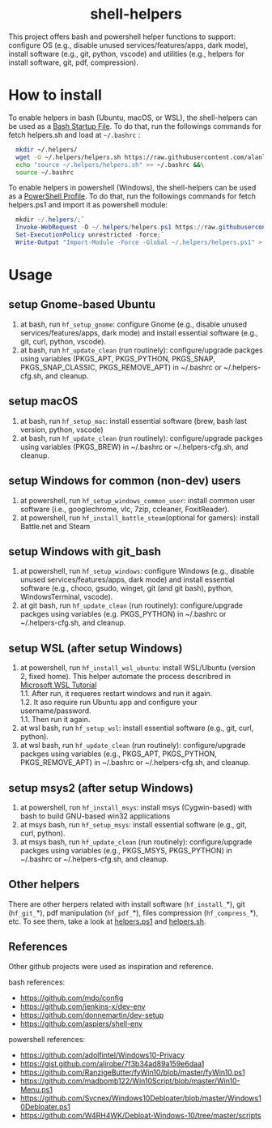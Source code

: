 <h1 align="center">shell-helpers</h1>

This project offers bash and powershell helper functions to support: configure OS (e.g., disable unused services/features/apps, dark mode), install software (e.g.,  git, python, vscode) and utilities (e.g., helpers for install software, git, pdf, compression).

# How to install

To enable helpers in bash (Ubuntu, macOS, or WSL), the shell-helpers can be used as a [Bash Startup File](https://www.gnu.org/software/bash/manual/html_node/Bash-Startup-Files.html). To do that, run the followings commands for fetch helpers.sh and load at `~/.bashrc` :

``` bash
  mkdir ~/.helpers/
  wget -O ~/.helpers/helpers.sh https://raw.githubusercontent.com/alanlivio/shell-helpers/master/helpers.sh &&\
  echo "source ~/.helpers/helpers.sh" >> ~/.bashrc &&\
  source ~/.bashrc
  ```

To enable helpers in powershell (Windows), the shell-helpers can be used as a [PowerShell Profile](https://docs.microsoft.com/en-us/powershell/module/microsoft.powershell.core/about/about_profiles?view=powershell-7). To do that, run the followings commands for fetch helpers.ps1 and import it as powershell module:

``` powershell
  mkdir ~/.helpers/;`
  Invoke-WebRequest -O ~/.helpers/helpers.ps1 https://raw.githubusercontent.com/alanlivio/shell-helpers/master/helpers.ps1;`
  Set-ExecutionPolicy unrestricted -force;`
  Write-Output "Import-Module -Force -Global ~/.helpers/helpers.ps1" > $Profile.AllUsersAllHosts
  ```

# Usage

## setup Gnome-based Ubuntu

1. at bash, run `hf_setup_gnome`: configure Gnome (e.g., disable unused services/features/apps, dark mode) and install essential software (e.g., git, curl, python, vscode).
2. at bash, run `hf_update_clean` (run routinely): configure/upgrade packges using variables (PKGS_APT, PKGS_PYTHON, PKGS_SNAP, PKGS_SNAP_CLASSIC, PKGS_REMOVE_APT) in ~/.bashrc or ~/.helpers-cfg.sh, and cleanup.

## setup macOS

1. at bash, run `hf_setup_mac`: install essential software (brew, bash last version, python, vscode)
2. at bash, run `hf_update_clean` (run routinely): configure/upgrade packges using variables (PKGS_BREW) in ~/.bashrc or ~/.helpers-cfg.sh, and cleanup.

## setup Windows for common (non-dev) users

1. at powershell, run `hf_setup_windows_common_user`: install common user software (i.e., googlechrome, vlc, 7zip, ccleaner, FoxitReader).
2. at powershell, run `hf_install_battle_steam`(optional for gamers): install Battle.net and Steam

## setup Windows with git_bash

1. at powershell, run `hf_setup_windows`: configure Windows (e.g., disable unused services/features/apps, dark mode) and install essential software (e.g., choco, gsudo, winget, git (and git bash), python, WindowsTerminal, vscode).
2. at git bash, run `hf_update_clean` (run routinely): configure/upgrade packges using variables (e.g. PKGS_PYTHON) in ~/.bashrc or ~/.helpers-cfg.sh, and cleanup.

## setup WSL (after setup Windows)

1. at powershell, run `hf_install_wsl_ubuntu`: install WSL/Ubuntu (version 2, fixed home). This helper automate the process describred in [Microsoft WSL Tutorial](https://docs.microsoft.com/en-us/windows/wsl/wsl2-install)  
  1.1. After run, it requeres restart windows and run it again.  
  1.2. It aso require run Ubuntu app and configure your username/password.  
  1.1. Then run it again.
2. at wsl bash, run `hf_setup_wsl`: install essential software (e.g., git, curl, python).
3. at wsl bash, run `hf_update_clean` (run routinely): configure/upgrade packges using variables (e.g., PKGS_APT, PKGS_PYTHON, PKGS_REMOVE_APT) in ~/.bashrc or ~/.helpers-cfg.sh, and cleanup.

## setup msys2 (after setup Windows)

1. at powershell, run `hf_install_msys`: install msys (Cygwin-based) with bash to build GNU-based win32 applications
2. at msys bash, run `hf_setup_msys`: install essential software (e.g., git, curl, python).
3. at msys bash, run `hf_update_clean` (run routinely): configure/upgrade packges using variables (e.g., PKGS_MSYS, PKGS_PYTHON) in ~/.bashrc or ~/.helpers-cfg.sh, and cleanup.

## Other helpers

There are other herpers related with install software (`hf_install_`\*), git (`hf_git_`\*), pdf manipulation (`hf_pdf_`\*), files compression (`hf_compress_`\*), etc. To see them, take a look at [helpers.ps1](helpers.ps1) and [helpers.sh](helpers.sh).

## References

Other github projects were used as inspiration and reference.

bash references:

* https://github.com/mdo/config
* https://github.com/jenkins-x/dev-env
* https://github.com/donnemartin/dev-setup
* https://github.com/aspiers/shell-env

powershell references:

+ https://github.com/adolfintel/Windows10-Privacy
+ https://gist.github.com/alirobe/7f3b34ad89a159e6daa1
+ https://github.com/RanzigeButter/fyWin10/blob/master/fyWin10.ps1
+ https://github.com/madbomb122/Win10Script/blob/master/Win10-Menu.ps1
+ https://github.com/Sycnex/Windows10Debloater/blob/master/Windows10Debloater.ps1
+ https://github.com/W4RH4WK/Debloat-Windows-10/tree/master/scripts